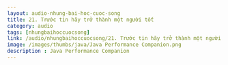 ```yaml
---
layout: audio-nhung-bai-hoc-cuoc-song
title: 21. Trước tin hãy trở thành một người tốt 
category: audio
tags: [nhungbaihoccuocsong]
link: /audio/nhungbaihoccuocsong/21. Trước tin hãy trở thành một người tốt.mp3 
image: /images/thumbs/java/Java Performance Companion.png
description : Java Performance Companion 
---
```












